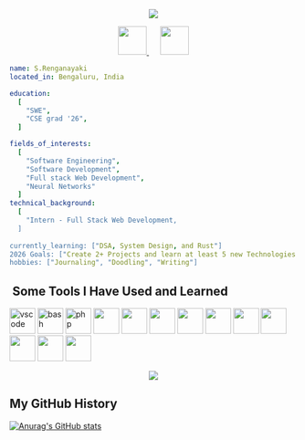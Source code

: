 <p align="center">
  <img src="https://capsule-render.vercel.app/api?type=waving&height=200&color=0:000011,100:000000&text=Hey%20There!&fontSize=38&section=header"/>
</p>
<div align="center">
  <a href="https://www.linkedin.com/in/s-renganayaki-9375a7254/" target="_blank">
    <img height="50" src="https://www.vectorlogo.zone/logos/linkedin/linkedin-icon.svg">
  </a>
  &nbsp;&nbsp;&nbsp;&nbsp;
  <a href="mailto:srenganayaki.7104@gmail.com" target="_blank">
    <img height="50" src="https://www.vectorlogo.zone/logos/gmail/gmail-icon.svg">
  </a>
</div>

  ```yaml
  name: S.Renganayaki
  located_in: Bengaluru, India
  
  education:
    [
      "SWE",
      "CSE grad '26",
    ]
  
  fields_of_interests:
    [
      "Software Engineering",
      "Software Development",
      "Full stack Web Development",
      "Neural Networks"
    ]
  technical_background:
    [
      "Intern - Full Stack Web Development,
    ]
    
  currently_learning: ["DSA, System Design, and Rust"]
  2026 Goals: ["Create 2+ Projects and learn at least 5 new Technologies."]
  hobbies: ["Journaling", "Doodling", "Writing"]
  ```
  <h2>&nbsp;Some Tools I Have Used and Learned</h2>
  <p align="left">
  <img src="https://cdn.jsdelivr.net/gh/devicons/devicon/icons/vscode/vscode-original.svg" alt="vscode" width="45" height="45"/>
  <img src="https://cdn.jsdelivr.net/gh/devicons/devicon/icons/bash/bash-original.svg" alt="bash" width="45" height="45"/>
  <img src="https://cdn.jsdelivr.net/gh/devicons/devicon/icons/php/php-original.svg" alt="php" width="45" height="45"/>
  <img src="https://cdn.jsdelivr.net/gh/devicons/devicon@latest/icons/react/react-original.svg" width="45" height="45" />
  <img src="https://cdn.jsdelivr.net/gh/devicons/devicon@latest/icons/html5/html5-original-wordmark.svg" width="45" height="45" />
  <img src="https://cdn.jsdelivr.net/gh/devicons/devicon@latest/icons/css3/css3-original-wordmark.svg"width="45" height="45" />
  <img src="https://cdn.jsdelivr.net/gh/devicons/devicon@latest/icons/bootstrap/bootstrap-original.svg"width="45" height="45" />
  <img src="https://cdn.jsdelivr.net/gh/devicons/devicon@latest/icons/javascript/javascript-original.svg" width="45" height="45" />
  <img src="https://cdn.jsdelivr.net/gh/devicons/devicon@latest/icons/java/java-original.svg"width="45" height="45" />
  <img src="https://cdn.jsdelivr.net/gh/devicons/devicon@latest/icons/python/python-original.svg"width="45" height="45" />
   <img src="https://cdn.jsdelivr.net/gh/devicons/devicon@latest/icons/cplusplus/cplusplus-original.svg"width="45" height="45" />
  <img src="https://cdn.jsdelivr.net/gh/devicons/devicon@latest/icons/flask/flask-original.svg"width="45" height="45" />
<img src="https://cdn.jsdelivr.net/gh/devicons/devicon@latest/icons/vuejs/vuejs-original.svg"width="45" height="45" />
          
          
  </p>
  

<p align="center">
  <img src="https://capsule-render.vercel.app/api?type=waving&height=100&color=0:a08976,100:5d403b&section=footer"/>
</p>

<h2>My GitHub History</h2>

[![Anurag's GitHub stats](https://github-readme-stats.vercel.app/api?username=s-renganayaki7104)](https://github.com/anuraghazra/github-readme-stats)

